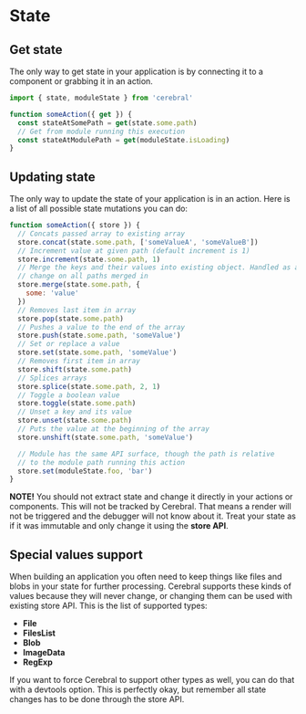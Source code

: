 # State

## Get state

The only way to get state in your application is by connecting it to a component or grabbing it in an action.

```js
import { state, moduleState } from 'cerebral'

function someAction({ get }) {
  const stateAtSomePath = get(state.some.path)
  // Get from module running this execution
  const stateAtModulePath = get(moduleState.isLoading)
}
```

## Updating state

The only way to update the state of your application is in an action. Here is a list of all possible state mutations you can do:

```js
function someAction({ store }) {
  // Concats passed array to existing array
  store.concat(state.some.path, ['someValueA', 'someValueB'])
  // Increment value at given path (default increment is 1)
  store.increment(state.some.path, 1)
  // Merge the keys and their values into existing object. Handled as a
  // change on all paths merged in
  store.merge(state.some.path, {
    some: 'value'
  })
  // Removes last item in array
  store.pop(state.some.path)
  // Pushes a value to the end of the array
  store.push(state.some.path, 'someValue')
  // Set or replace a value
  store.set(state.some.path, 'someValue')
  // Removes first item in array
  store.shift(state.some.path)
  // Splices arrays
  store.splice(state.some.path, 2, 1)
  // Toggle a boolean value
  store.toggle(state.some.path)
  // Unset a key and its value
  store.unset(state.some.path)
  // Puts the value at the beginning of the array
  store.unshift(state.some.path, 'someValue')

  // Module has the same API surface, though the path is relative
  // to the module path running this action
  store.set(moduleState.foo, 'bar')
}
```

**NOTE!** You should not extract state and change it directly in your actions or components. This will not be tracked by Cerebral. That means a render will not be triggered and the debugger will not know about it. Treat your state as if it was immutable and only change it using the **store API**.

## Special values support

When building an application you often need to keep things like files and blobs in your state for further processing. Cerebral supports these kinds of values because they will never change, or changing them can be used with existing store API. This is the list of supported types:

* **File**
* **FilesList**
* **Blob**
* **ImageData**
* **RegExp**

If you want to force Cerebral to support other types as well, you can do that with a devtools option. This is perfectly okay, but remember all state changes has to be done through the store API.
